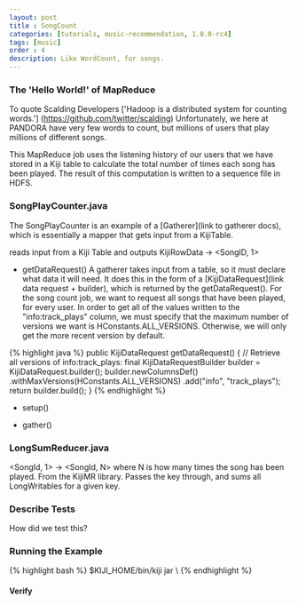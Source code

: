 ```yaml
---
layout: post
title : SongCount
categories: [tutorials, music-recommendation, 1.0.0-rc4]
tags: [music]
order : 4
description: Like WordCount, for songs.
---
```



### The 'Hello World!' of MapReduce
To quote Scalding Developers ['Hadoop is a distributed system for counting words.']
(https://github.com/twitter/scalding) Unfortunately, we here at PANDORA have very few words to
count, but millions of users that play millions of different songs.

This MapReduce job uses the listening history of our users that we have stored in a Kiji table to
calculate the total number of times each song has been played. The result of this computation is
written to a sequence file in HDFS.

### SongPlayCounter.java
The SongPlayCounter is an example of a [Gatherer](link to gatherer docs), which is essentially a mapper
that gets input from a KijiTable.

reads input from a Kiji Table and outputs 
KijiRowData -> <SongID, 1>

* getDataRequest()
A gatherer takes input from a table, so it must declare what data it will need. It does this in the
form of a [KijiDataRequest](link data request + builder), which is returned by the getDataRequest().
For the song count job, we want to request all songs that have been played, for every user. In order
to get all of the values written to the "info:track_plays" column, we must specify that the maximum
number of versions we want is HConstants.ALL_VERSIONS. Otherwise, we will only get the more recent
version by default.

{% highlight java %}
public KijiDataRequest getDataRequest() {
  // Retrieve all versions of info:track_plays:
  final KijiDataRequestBuilder builder = KijiDataRequest.builder();
  builder.newColumnsDef()
    .withMaxVersions(HConstants.ALL_VERSIONS)
    .add("info", "track_plays");
  return builder.build();
}
{% endhighlight %}


* setup()

* gather()


### LongSumReducer.java
<SongId, 1> -> <SongId, N> where N is how many times the song has been played.
From the KijiMR library. Passes the key through, and sums all LongWritables for a given key.


### Describe Tests
How did we test this?

### Running the Example

<div class="userinput">
{% highlight bash %}
$KIJI_HOME/bin/kiji jar \
{% endhighlight %}
</div>

#### Verify
